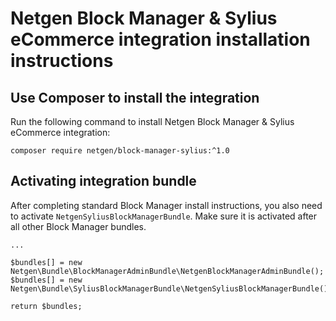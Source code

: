 Netgen Block Manager & Sylius eCommerce integration installation instructions
=============================================================================

Use Composer to install the integration
---------------------------------------

Run the following command to install Netgen Block Manager & Sylius eCommerce integration:

```
composer require netgen/block-manager-sylius:^1.0
```

Activating integration bundle
-----------------------------

After completing standard Block Manager install instructions, you also need to activate `NetgenSyliusBlockManagerBundle`. Make sure it is activated after all other Block Manager bundles.

```
...

$bundles[] = new Netgen\Bundle\BlockManagerAdminBundle\NetgenBlockManagerAdminBundle();
$bundles[] = new Netgen\Bundle\SyliusBlockManagerBundle\NetgenSyliusBlockManagerBundle();

return $bundles;
```
